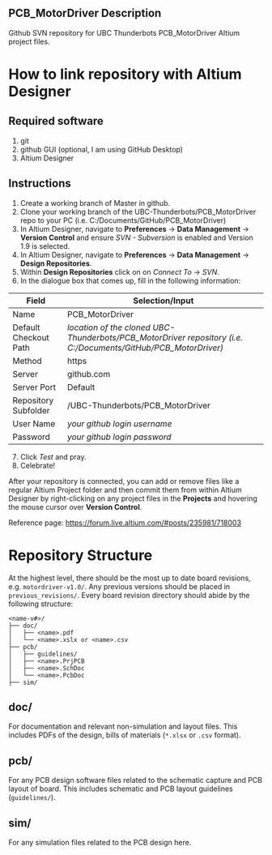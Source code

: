 ﻿## PCB_MotorDriver Description
Github SVN repository for UBC Thunderbots PCB_MotorDriver Altium project files. 

# How to link repository with Altium Designer
## Required software
1. git
2. github GUI (optional, I am using GitHub Desktop)
2. Altium Designer

## Instructions
1. Create a working branch of Master in github.
1. Clone your working branch of the UBC-Thunderbots/PCB_MotorDriver repo to your PC (i.e. C:/Documents/GitHub/PCB_MotorDriver)
2. In Altium Designer, navigate to **Preferences** -> **Data Management** -> **Version Control** and ensure *SVN - Subversion* is enabled and Version 1.9 is selected.
4. In Altium Designer, navigate to **Preferences** -> **Data Management** -> **Design Repositories**.
5. Within **Design Repositories** click on on *Connect To* -> *SVN*.
6. In the dialogue box that comes up, fill in the following information:

Field | Selection/Input
--- | ---
Name | PCB_MotorDriver
Default Checkout Path | *location of the cloned UBC-Thunderbots/PCB_MotorDriver repository (i.e. C:/Documents/GitHub/PCB_MotorDriver)*
Method | https
Server | github.com
Server Port | Default
Repository Subfolder | /UBC-Thunderbots/PCB_MotorDriver
User Name | *your github login username*
Password | *your github login password*

7. Click *Test* and pray.
8. Celebrate!

After your repository is connected, you can add or remove files like a regular Altium Project folder and then commit them from within Altium Designer by right-clicking on any project files in the **Projects** and hovering the mouse cursor over **Version Control**.

Reference page: https://forum.live.altium.com/#posts/235981/718003

# Repository Structure

At the highest level, there should be the most up to date board revisions, e.g.
`motordriver-v1.0/`. Any previous versions should be placed in `previous_revisions/`. Every board revision directory should abide by the following structure:

```
<name-v#>/
├── doc/
│   ├── <name>.pdf
│   └── <name>.xslx or <name>.csv
├── pcb/
│   ├── guidelines/
│   ├── <name>.PrjPCB
│   ├── <name>.SchDoc
│   └── <name>.PcbDoc
├── sim/
```

## doc/
For documentation and relevant non-simulation and layout files. This includes PDFs of the design, bills of materials (`*.xlsx` or `.csv` format). 

## pcb/
For any PCB design software files related to the schematic capture and PCB layout of board. This includes schematic and PCB layout guidelines (`guidelines/`).

## sim/
For any simulation files related to the PCB design here. 
